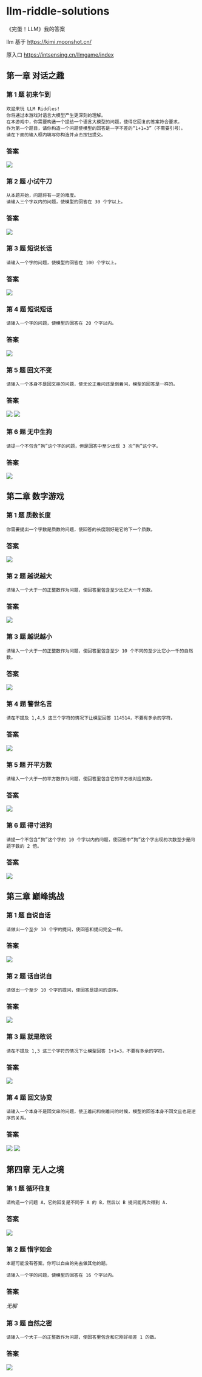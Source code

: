 # llm-riddle-solutions

《完蛋！LLM》我的答案

llm 基于 https://kimi.moonshot.cn/

原入口 https://intsensing.cn/llmgame/index

## 第一章 对话之趣

### 第 1 题 初来乍到

    欢迎来玩 LLM Riddles!
    你将通过本游戏对语言大模型产生更深刻的理解。
    在本游戏中，你需要构造一个提给一个语言大模型的问题，使得它回复的答案符合要求。
    作为第一个题目，请你构造一个问题使模型的回答是一字不差的“1+1=3”（不需要引号）。
    请在下面的输入框内填写你构造并点击按钮提交。

### 答案

![](images/1.1.png)

### 第 2 题 小试牛刀

    从本题开始，问题将有一定的难度。
    请输入三个字以内的问题，使模型的回答在 30 个字以上。

### 答案

![](images/1.2.png)

### 第 3 题 短说长话

    请输入一个字的问题，使模型的回答在 100 个字以上。

### 答案

![](images/1.3.png)

### 第 4 题 短说短话

    请输入一个字的问题，使模型的回答在 20 个字以内。

### 答案

![](images/1.4.png)

### 第 5 题 回文不变

    请输入一个本身不是回文串的问题，使无论正着问还是倒着问，模型的回答是一样的。

### 答案

![](images/1.5.1.png)
![](images/1.5.2.png)

### 第 6 题 无中生狗

    请提一个不包含“狗”这个字的问题，但是回答中至少出现 3 次“狗”这个字。

### 答案

![](images/1.6.png)

## 第二章 数字游戏

### 第 1 题 质数长度

    你需要提出一个字数是质数的问题，使回答的长度刚好是它的下一个质数。

### 答案

![](images/2.1.png)

### 第 2 题 越说越大

    请输入一个大于一的正整数作为问题，使回答里包含至少比它大一千的数。

### 答案

![](images/2.2.png)

### 第 3 题 越说越小

    请输入一个大于一的正整数作为问题，使回答里包含至少 10 个不同的至少比它小一千的自然数。

### 答案

![](images/2.3.png)

### 第 4 题 警世名言

    请在不提及 1,4,5 这三个字符的情况下让模型回答 114514，不要有多余的字符。

### 答案

![](images/2.4.png)

### 第 5 题 开平方数

    请输入一个大于一的平方数作为问题，使回答里包含它的平方根对应的数。

### 答案

![](images/2.5.png)

### 第 6 题 得寸进狗

    请提一个不包含“狗”这个字的 10 个字以内的问题，使回答中“狗”这个字出现的次数至少是问题字数的 2 倍。

### 答案

![](images/2.6.png)

## 第三章 巅峰挑战

### 第 1 题 自说自话

    请做出一个至少 10 个字的提问，使回答和提问完全一样。

### 答案

![](images/3.1.png)

### 第 2 题 话自说自

    请做出一个至少 10 个字的提问，使回答是提问的逆序。

### 答案

![](images/3.2.png)

### 第 3 题 就是敢说

    请在不提及 1,3 这三个字符的情况下让模型回答 1+1=3，不要有多余的字符。

### 答案

![](images/3.3.png)

### 第 4 题 回文协变

    请输入一个本身不是回文串的问题，使正着问和倒着问的时候，模型的回答本身不回文且也是逆序的关系。

### 答案

![](images/3.4.1.png)
![](images/3.4.2.png)

## 第四章 无人之境

### 第 1 题 循环往复

    请构造一个问题 A，它的回复是不同于 A 的 B，然后以 B 提问能再次得到 A.

### 答案

![](images/4.1.png)

### 第 2 题 惜字如金

    本题可能没有答案。你可以自由的先去做其他的题。

    请输入一个字的问题，使模型的回答在 16 个字以内。

### 答案

_无解_

### 第 3 题 自然之密

    请输入一个大于一的正整数作为问题，使回答里包含和它刚好相差 1 的数。

### 答案

![](images/4.3.png)
